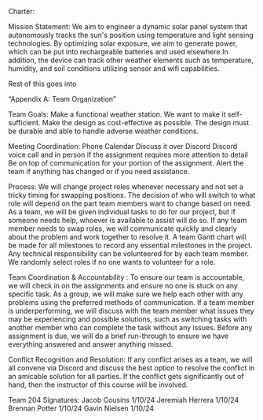 Charter: 

Mission Statement:
	We aim to engineer a dynamic solar panel system that autonomously tracks the sun's position using temperature and light sensing technologies. By optimizing solar exposure, we aim to generate power, which can be put into rechargeable batteries and used elsewhere.In addition, the device can track other weather elements such as temperature, humidity, and soil conditions utilizing sensor and wifi capabilities.


Rest of this goes into 

“Appendix A: Team Organization”

Team Goals:
Make a functional weather station.
We want to make it self-sufficient.
Make the design as cost-effective as possible.
The design must be durable and able to handle adverse weather conditions.




Meeting Coordination:
Phone Calendar
Discuss it over Discord
Discord voice call and in person if the assignment requires more attention to detail
Be on top of communication for your portion of the assignment. Alert the team if anything has changed or if you need assistance.




Process:
We will change project roles whenever necessary and not set a tricky timing for swapping positions. The decision of who will switch to what role will depend on the part team members want to change based on need. As a team, we will be given individual tasks to do for our project, but if someone needs help, whoever is available to assist will do so. If any team member needs to swap roles, we will communicate quickly and clearly about the problem and work together to resolve it. A team Gantt chart will be made for all milestones to record any essential milestones in the project. Any technical responsibility can be volunteered for by each team member. We randomly select roles if no one wants to volunteer for a role.

Team Coordination & Accountability :
To ensure our team is accountable, we will check in on the assignments and ensure no one is stuck on any specific task. As a group, we will make sure we help each other with any problems using the preferred methods of communication. If a team member is underperforming, we will discuss with the team member what issues they may be experiencing and possible solutions, such as switching tasks with another member who can complete the task without any issues. Before any assignment is due, we will do a brief run-through to ensure we have everything answered and answer anything missed. 

Conflict Recognition and Resolution:
If any conflict arises as a team, we will all convene via Discord and discuss the best option to resolve the conflict in an amicable solution for all parties. If the conflict gets significantly out of hand, then the instructor of this course will be involved.

Team 204 Signatures:
Jacob Cousins 1/10/24
Jeremiah Herrera 1/10/24
Brennan Potter 1/10/24
Gavin Nielsen 1/10/24
